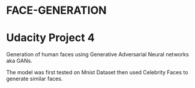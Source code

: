 # FACE-GENERATION

# Udacity Project 4
 
Generation of human faces using Generative Adversarial Neural networks aka GANs.

The model was first tested on Mnist Dataset then used Celebrity Faces to generate similar faces. 

